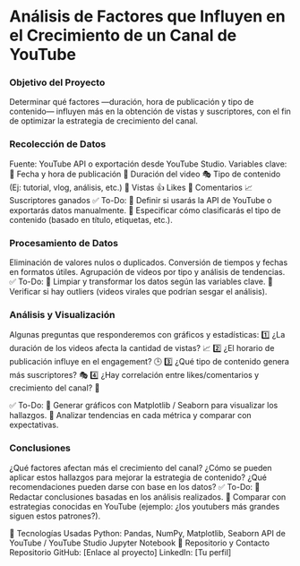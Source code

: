 # Análisis de Factores que Influyen en el Crecimiento de un Canal de YouTube
### Objetivo del Proyecto
Determinar qué factores —duración, hora de publicación y tipo de contenido— influyen más en la obtención de vistas y suscriptores, con el fin de optimizar la estrategia de crecimiento del canal.

### Recolección de Datos
Fuente: YouTube API o exportación desde YouTube Studio.
Variables clave:
📅 Fecha y hora de publicación
🎥 Duración del video
🎭 Tipo de contenido (Ej: tutorial, vlog, análisis, etc.)
👀 Vistas
👍 Likes
💬 Comentarios
📈 Suscriptores ganados
✅ To-Do:
🔲 Definir si usarás la API de YouTube o exportarás datos manualmente.
🔲 Especificar cómo clasificarás el tipo de contenido (basado en título, etiquetas, etc.).

### Procesamiento de Datos
Eliminación de valores nulos o duplicados.
Conversión de tiempos y fechas en formatos útiles.
Agrupación de videos por tipo y análisis de tendencias.
✅ To-Do:
🔲 Limpiar y transformar los datos según las variables clave.
🔲 Verificar si hay outliers (videos virales que podrían sesgar el análisis).

### Análisis y Visualización
Algunas preguntas que responderemos con gráficos y estadísticas:
1️⃣ ¿La duración de los videos afecta la cantidad de vistas? 📈
2️⃣ ¿El horario de publicación influye en el engagement? 🕒
3️⃣ ¿Qué tipo de contenido genera más suscriptores? 🎭
4️⃣ ¿Hay correlación entre likes/comentarios y crecimiento del canal? 🤔

✅ To-Do:
🔲 Generar gráficos con Matplotlib / Seaborn para visualizar los hallazgos.
🔲 Analizar tendencias en cada métrica y comparar con expectativas.

### Conclusiones
¿Qué factores afectan más el crecimiento del canal?
¿Cómo se pueden aplicar estos hallazgos para mejorar la estrategia de contenido?
¿Qué recomendaciones pueden darse con base en los datos?
✅ To-Do:
🔲 Redactar conclusiones basadas en los análisis realizados.
🔲 Comparar con estrategias conocidas en YouTube (ejemplo: ¿los youtubers más grandes siguen estos patrones?).

🧠 Tecnologías Usadas
Python: Pandas, NumPy, Matplotlib, Seaborn
API de YouTube / YouTube Studio
Jupyter Notebook
🔗 Repositorio y Contacto
Repositorio GitHub: [Enlace al proyecto]
LinkedIn: [Tu perfil]
